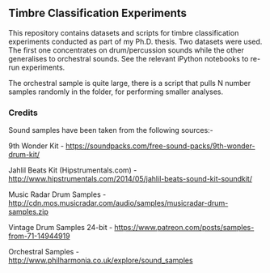 ## Timbre Classification Experiments
This repository contains datasets and scripts for timbre classification experiments conducted as part of my Ph.D. thesis. Two datasets were used. The first one concentrates on drum/percussion sounds while the other generalises to orchestral sounds. See the relevant iPython notebooks to re-run experiments.

The orchestral sample is quite large, there is a script that pulls N number samples randomly in the folder, for performing smaller analyses.

### Credits
Sound samples have been taken from the following sources:-

9th Wonder Kit - https://soundpacks.com/free-sound-packs/9th-wonder-drum-kit/

Jahlil Beats Kit (Hipstrumentals.com) - http://www.hipstrumentals.com/2014/05/jahlil-beats-sound-kit-soundkit/

Music Radar Drum Samples - http://cdn.mos.musicradar.com/audio/samples/musicradar-drum-samples.zip

Vintage Drum Samples 24-bit - https://www.patreon.com/posts/samples-from-71-14944919

Orchestral Samples - http://www.philharmonia.co.uk/explore/sound_samples
